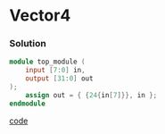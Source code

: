 # Vector4
### Solution
```Verilog
module top_module (
	input [7:0] in,
	output [31:0] out
);
	assign out = { {24{in[7]}}, in };
endmodule
```
[code](./18.v)
